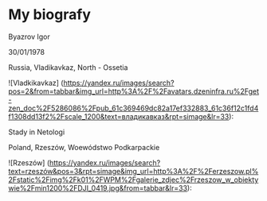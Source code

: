 # My biografy

Byazrov Igor 

30/01/1978

Russia, Vladikavkaz, North - Ossetia

![Vladkikavkaz] (https://yandex.ru/images/search?pos=2&from=tabbar&img_url=http%3A%2F%2Favatars.dzeninfra.ru%2Fget-zen_doc%2F5286086%2Fpub_61c369469dc82a17ef332883_61c36f12c1fd4f1308dd13f2%2Fscale_1200&text=владикавказ&rpt=simage&lr=33):  

Stady in Netologi 

Poland, Rzeszów, Woewódstwo Podkarpackie

![Rzeszów] (https://yandex.ru/images/search?text=rzeszów&pos=3&rpt=simage&img_url=http%3A%2F%2Ferzeszow.pl%2Fstatic%2Fimg%2Fk01%2FWPM%2Fgalerie_zdjec%2Frzeszow_w_obiektywie%2Fmin1200%2FDJI_0419.jpg&from=tabbar&lr=33):

